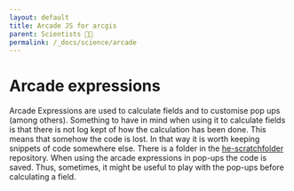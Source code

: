 ```yaml
---
layout: default
title: Arcade JS for arcgis
parent: Scientists 🧑‍🔬
permalink: /_docs/science/arcade
---
```


# Arcade expressions
Arcade Expressions are used to calculate fields and to customise pop ups (among others). Something to have in mind when using it to calculate fields is that there is not log kept of how the calculation has been done. This means that somehow the code is lost. In that way it is worth keeping snippets of code somewhere else. There is a folder in the [he-scratchfolder](https://github.com/Vizzuality/he-scratchfolder/tree/master/arcade) repository. When using the arcade expressions in pop-ups the code is saved. Thus, sometimes, it might be useful to play with the pop-ups before calculating a field.